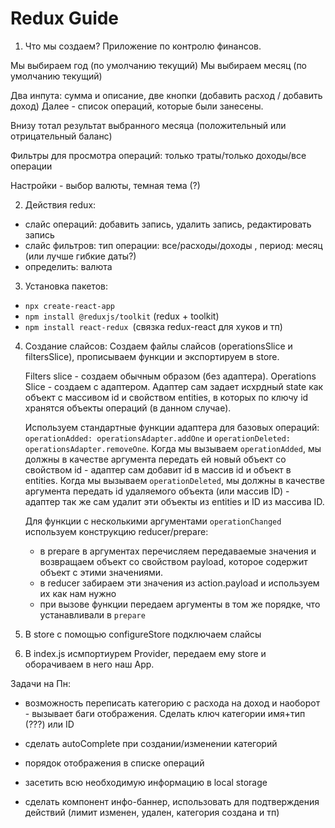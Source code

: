 # Redux Guide

1. Что мы создаем? Приложение по контролю финансов.

Мы выбираем год (по умолчанию текущий)
Мы выбираем месяц (по умолчанию текущий)

Два инпута: сумма и описание, две кнопки (добавить расход / добавить доход)
Далее - список операций, которые были занесены.

Внизу тотал результат выбранного месяца (положительный или отрицательный баланс)

Фильтры для просмотра операций: только траты/только доходы/все операции

Настройки - выбор валюты, темная тема (?)

2. Действия redux:

- слайс операций: добавить запись, удалить запись, редактировать запись
- слайс фильтров: тип операции: все/расходы/доходы , период: месяц (или лучше гибкие даты?)
- определить: валюта

3. Установка пакетов:

- `npx create-react-app`
- `npm install @reduxjs/toolkit` (redux + toolkit)
- `npm install react-redux `(связка redux-react для хуков и тп)

4. Создание слайсов:
   Создаем файлы слайсов (operationsSlice и filtersSlice), прописываем функции и экспортируем в store.

   Filters slice - создаем обычным образом (без адаптера).
   Operations Slice - создаем с адаптером. Адаптер сам задает исхрдный state как объект с массивом id и свойством entities, в которых по ключу id хранятся объекты операций (в данном случае).

   Используем стандартные функции адаптера для базовых операций: `operationAdded: operationsAdapter.addOne` и `operationDeleted: operationsAdapter.removeOne`.
   Когда мы вызываем `operationAdded`, мы должны в качестве аргумента передать ей новый объект со свойством id - адаптер сам добавит id в массив id и объект в entities.
   Когда мы вызываем `operationDeleted`, мы должны в качестве аргумента передать id удаляемого объекта (или массив ID) - адаптер так же сам удалит эти объекты из entities и ID из массива ID.

   Для функции с несколькими аргументами `operationChanged` используем конструкцию reducer/prepare:

   - в prepare в аргументах перечисляем передаваемые значения и возвращаем объект со свойством payload, которое содержит объект с этими значениями.
   - в reducer забираем эти значения из action.payload и используем их как нам нужно
   - при вызове функции передаем аргументы в том же порядке, что устанавливали в `prepare`

5. В store с помощью configureStore подключаем слайсы

6. В index.js исмпортиурем Provider, передаем ему store и оборачиваем в него наш App.

Задачи на Пн:

<!-- - изменить слайс категорий что бы не дублировать .category (какая-то прослойка там необходима, мб оставить categories?) -->

<!-- - сделать отображение даты операции на главной странице (плюс в списке операций в статистике) -->

<!-- - клик на категории в статистике - показывать список операций по этой категории в этом месяце. -->

- возможность переписать категорию с расхода на доход и наоборот - вызывает баги отображения. Сделать ключ категории имя+тип (???) или ID

- сделать autoComplete при создании/изменении категорий

- порядок отображения в списке операций

- засетить всю необходимую информацию в local storage

- сделать компонент инфо-баннер, использовать для подтверждения действий (лимит изменен, удален, категория создана и тп)
